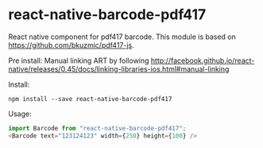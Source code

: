 # react-native-barcode-pdf417

React native component for pdf417 barcode. This module is based on https://github.com/bkuzmic/pdf417-js.


Pre install:
Manual linking ART by following http://facebook.github.io/react-native/releases/0.45/docs/linking-libraries-ios.html#manual-linking

Install:
```
npm install --save react-native-barcode-pdf417
```



Usage:

```js
import Barcode from "react-native-barcode-pdf417";
<Barcode text="123124123" width={250} height={100} />

```